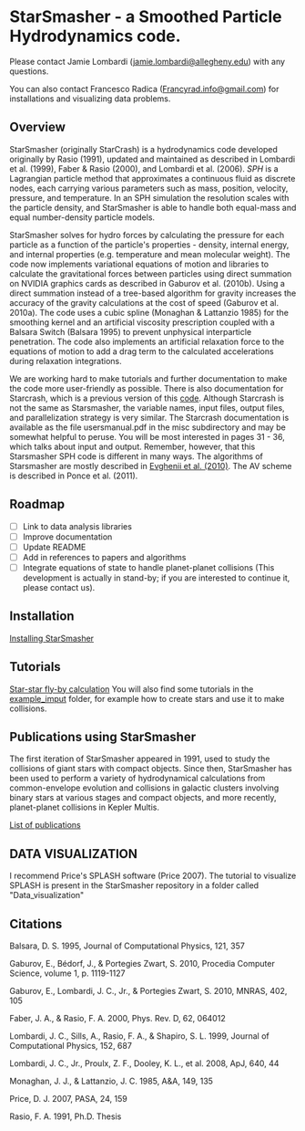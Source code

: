 # StarSmasher - a Smoothed Particle Hydrodynamics code.

Please contact Jamie Lombardi (jamie.lombardi@allegheny.edu) with any questions. 

You can also contact Francesco Radica (Francyrad.info@gmail.com) for installations and visualizing data problems. 

## Overview
StarSmasher (originally StarCrash) is a hydrodynamics code developed originally by Rasio (1991), updated and maintained as described in Lombardi et al. (1999), Faber & Rasio (2000), and Lombardi et al. (2006). 
_SPH_ is a Lagrangian particle method that approximates a continuous fluid as discrete nodes, each carrying various parameters such as mass, position, velocity, pressure, and temperature. 
In an SPH simulation the resolution scales with the particle density, and StarSmasher is able to handle both equal-mass and equal number-density particle models.

StarSmasher solves for hydro forces by calculating the pressure for each particle as a function of the particle's properties - density, internal energy, and internal properties (e.g. temperature and mean molecular weight).
The code now implements variational equations of motion and libraries to calculate the gravitational forces between particles using direct summation on NVIDIA graphics cards as described in Gaburov et al. (2010b). 
Using a direct summation instead of a tree-based algorithm for gravity increases the accuracy of the gravity calculations at the cost of speed (Gaburov et al. 2010a). 
The code uses a cubic spline (Monaghan & Lattanzio 1985) for the smoothing kernel and an artificial viscosity prescription coupled with a Balsara Switch (Balsara 1995) to prevent unphysical interparticle penetration. 
The code also implements an artificial relaxation force to the equations of motion to add a drag term to the calculated accelerations during relaxation integrations.

We are working hard to make tutorials and further documentation to make the code more user-friendly as possible. There is also documentation for Starcrash, which is a previous version of this [code](https://legacy.ciera.northwestern.edu/StarCrash/).
Although Starcrash is not the same as Starsmasher, the variable names, input files, output files, and parallelization strategy is very similar.
The Starcrash documentation is available as the file usersmanual.pdf in the misc subdirectory and may be somewhat helpful to peruse.
You will be most interested in pages 31 - 36, which talks about input and output.
Remember, however, that this Starsmasher SPH code is different in many ways.
The algorithms of Starsmasher are mostly described in [Evghenii et al. (2010)](http://adsabs.harvard.edu/abs/2010MNRAS.402..105G).
The AV scheme is described in Ponce et al. (2011).

## Roadmap

- [ ] Link to data analysis libraries
- [ ] Improve documentation
- [ ] Update README
- [ ] Add in references to papers and algorithms
- [ ] Integrate equations of state to handle planet-planet collisions (This development is actually in stand-by; if you are interested to continue it, please contact us).

## Installation
[Installing StarSmasher](https://github.com/jalombar/starsmasher/blob/master/documentation/installation.md)

## Tutorials
[Star-star fly-by calculation](https://github.com/jalombar/starsmasher/blob/master/documentation/walkthroughs/star_star_flyby.md)
You will also find some tutorials in the [example_imput](https://github.com/jalombar/starsmasher/tree/master/example_input) folder, for example how to create stars and use it to make collisions.

## Publications using StarSmasher
The first iteration of StarSmasher appeared in 1991, used to study the collisions of giant stars with compact objects.
Since then, StarSmasher has been used to perform a variety of hydrodynamical calculations from common-envelope evolution and collisions in  galactic clusters involving binary stars at various stages and compact objects, and more recently, planet-planet collisions in Kepler Multis.

[List of publications](https://github.com/jalombar/starsmasher/blob/master/documentation/publications.md)

## DATA VISUALIZATION
I recommend Price's SPLASH software (Price 2007).
The tutorial to visualize SPLASH is present in the StarSmasher repository in a folder called "Data_visualization"

## Citations
Balsara, D. S. 1995, Journal of Computational Physics, 121, 357

Gaburov, E., Bédorf, J., & Portegies Zwart, S. 2010, Procedia Computer Science, volume 1, p. 1119-1127

Gaburov, E., Lombardi, J. C., Jr., & Portegies Zwart, S. 2010, MNRAS, 402, 105

Faber, J. A., & Rasio, F. A. 2000, Phys. Rev. D, 62, 064012

Lombardi, J. C., Sills, A., Rasio, F. A., & Shapiro, S. L. 1999, Journal of Computational Physics, 152, 687

Lombardi, J. C., Jr., Proulx, Z. F., Dooley, K. L., et al. 2008, ApJ, 640, 44

Monaghan, J. J., & Lattanzio, J. C. 1985, A&A, 149, 135

Price, D. J. 2007, PASA, 24, 159

Rasio, F. A. 1991, Ph.D. Thesis

